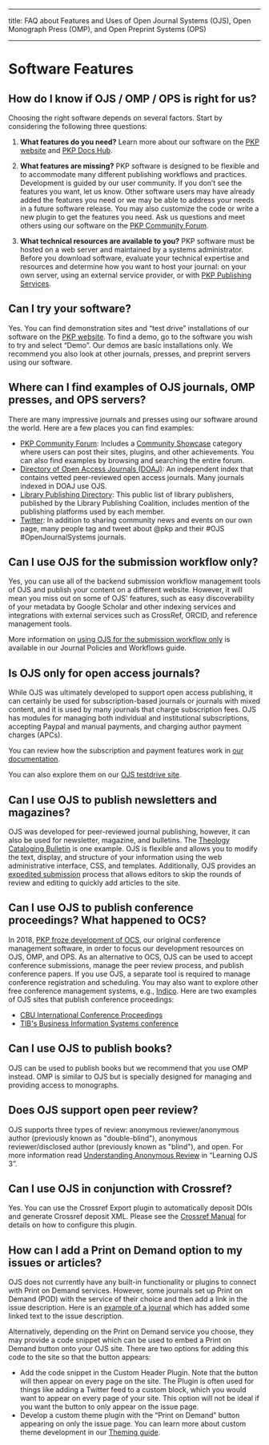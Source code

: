 - - -
title: FAQ about Features and Uses of Open Journal Systems (OJS), Open Monograph Press (OMP), and Open Preprint Systems (OPS)
- - -

# Software Features

## How do I know if OJS / OMP / OPS is right for us?

Choosing the right software depends on several factors. Start by considering the following three questions:

1. **What features do you need?** Learn more about our software on the [PKP website](https://pkp.sfu.ca/) and [PKP Docs Hub](https://docs.pkp.sfu.ca/).

2. **What features are missing?** PKP software is designed to be flexible and to accommodate many different publishing workflows and practices. Development is guided by our user community. If you don’t see the features you want, let us know. Other software users may have already added the features you need or we may be able to address your needs in a future software release. You may also customize the code or write a new plugin to get the features you need. Ask us questions and meet others using our software on the [PKP Community Forum](https://forum.pkp.sfu.ca/).

3. **What technical resources are available to you?** PKP software must be hosted on a web server and maintained by a systems administrator. Before you download software, evaluate your technical expertise and resources and determine how you want to host your journal: on your own server, using an external service provider, or with [PKP Publishing Services](https://pkpservices.sfu.ca/).

## Can I try your software?

Yes. You can find demonstration sites and “test drive” installations of our software on the [PKP website](https://pkp.sfu.ca/). To find a demo, go to the software you wish to try and select “Demo”. Our demos are basic installations only. We recommend you also look at other journals, presses, and preprint servers using our software.

## Where can I find examples of OJS journals, OMP presses, and OPS servers?

There are many impressive journals and presses using our software around the world. Here are a few places you can find examples:

* [PKP Community Forum](https://forum.pkp.sfu.ca/): Includes a [Community Showcase](https://forum.pkp.sfu.ca/c/community-showcase/7) category where users can post their sites, plugins, and other achievements. You can also find examples by browsing and searching the entire forum.
* [Directory of Open Access Journals (DOAJ)](https://doaj.org/): An independent index that contains vetted peer-reviewed open access journals. Many journals indexed in DOAJ use OJS.
* [Library Publishing Directory](https://librarypublishing.org/lp-directory/): This public list of library publishers, published by the Library Publishing Coalition, includes mention of the publishing platforms used by each member.
* [Twitter](https://twitter.com/pkp): In addition to sharing community news and events on our own page, many people tag and tweet about @pkp and their #OJS #OpenJournalSystems journals.

## Can I use OJS for the submission workflow only?

Yes, you can use all of the backend submission workflow management tools of OJS and publish your content on a different website.  However, it will mean you miss out on some of OJS' features, such as easy discoverability of your metadata by Google Scholar and other indexing services and integrations with external services such as CrossRef, ORCID, and reference management tools.

More information on [using OJS for the submission workflow only](https://docs.pkp.sfu.ca/journal-policies-workflows/en/alternative-uses#using-ojs-for-submission-workflow-only) is available in our Journal Policies and Workflows guide.

## Is OJS only for open access journals?

While OJS was ultimately developed to support open access publishing, it can certainly be used for subscription-based journals or journals with mixed content, and it is used by many journals that charge subscription fees. OJS has modules for managing both individual and institutional subscriptions, accepting Paypal and manual payments, and charging author payment charges (APCs).

You can review how the subscription and payment features work in [our documentation](https://docs.pkp.sfu.ca/learning-ojs/en/subscriptions).

You can also explore them on our [OJS testdrive site](https://pkp.sfu.ca/ojs/ojs_demo/).

## Can I use OJS to publish newsletters and magazines?

OJS was developed for peer-reviewed journal publishing, however, it can also be used for newsletter, magazine, and bulletins. The [Theology Cataloging Bulletin](https://serials.atla.com/tcb/index) is one example. OJS is flexible and allows you to modify the text, display, and structure of your information using the web administrative interface, CSS, and templates. Additionally, OJS provides an [expedited submission](https://docs.pkp.sfu.ca/learning-ojs/en/tools#quick-submit-plugin) process that allows editors to skip the rounds of review and editing to quickly add articles to the site.

## Can I use OJS to publish conference proceedings? What happened to OCS?

In 2018, [PKP froze development of OCS](https://pkp.sfu.ca/2018/05/04/ocs-update/), our original conference management software, in order to focus our development resources on OJS, OMP, and OPS. As an alternative to OCS, OJS can be used to accept conference submissions, manage the peer review process, and publish conference papers. If you use OJS, a separate tool is required to manage conference registration and scheduling. You may also want to explore other free conference management systems, e.g., [Indico](https://getindico.io/). Here are two examples of OJS sites that publish conference proceedings:
* [CBU International Conference Proceedings](https://ojs.journals.cz/index.php/CBUIC/index)
* [TIB's Business Information Systems conference](https://www.tib-op.org/ojs/index.php/bis/issue/view/2)

## Can I use OJS to publish books?

OJS can be used to publish books but we recommend that you use OMP instead. OMP is similar to OJS but is specially designed for managing and providing access to monographs.

## Does OJS support open peer review?

OJS supports three types of review: anonymous reviewer/anonymous author (previously known as "double-blind"), anonymous reviewer/disclosed author (previously known as "blind"), and open. For more information read [Understanding Anonymous Review](/learning-ojs/en/editorial-workflow#understanding-anonymous-review) in “Learning OJS 3”.

## Can I use OJS in conjunction with Crossref?

Yes. You can use the Crossref Export plugin to automatically deposit DOIs and generate Crossref deposit XML. Please see the [Crossref Manual](https://docs.pkp.sfu.ca/crossref-ojs-manual/en/) for details on how to configure this plugin.

## How can I add a Print on Demand option to my issues or articles?

OJS does not currently have any built-in functionality or plugins to connect with Print on Demand services. However, some journals set up Print on Demand (POD) with the service of their choice and then add a link in the issue description. Here is an [example of a journal](https://babylonia.online/index.php/babylonia/issue/view/14) which has added some linked text to the issue description.

Alternatively, depending on the Print on Demand service you choose, they may provide a code snippet which can be used to embed a Print on Demand button onto your OJS site. There are two options for adding this code to the site so that the button appears:

* Add the code snippet in the Custom Header Plugin. Note that the button will then appear on every page on the site. The Plugin is often used for things like adding a Twitter feed to a custom block, which you would want to appear on every page of your site. This option will not be ideal if you want the button to only appear on the issue page.
* Develop a custom theme plugin with the “Print on Demand” button appearing on only the issue page. You can learn more about custom theme development in our [Theming guide](https://docs.pkp.sfu.ca/pkp-theming-guide/).
